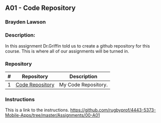 ## A01 - Code Repository
### Brayden Lawson
### Description:

In this assignment Dr.Griffin told us to create a github repository for this course. This is where all of our assignments will be turned in.

### Repository

|   #   | Repository     | Description                      |
| :---: | -------- | -------------------------------- |
|   1   | [Code Repository](https://github.com/bglawson1001/4443-MobileApps-Lawson) | My Code Repository. |



### Instructions

This is a link to the instructions. https://github.com/rugbyprof/4443-5373-Mobile-Apps/tree/master/Assignments/00-A01
